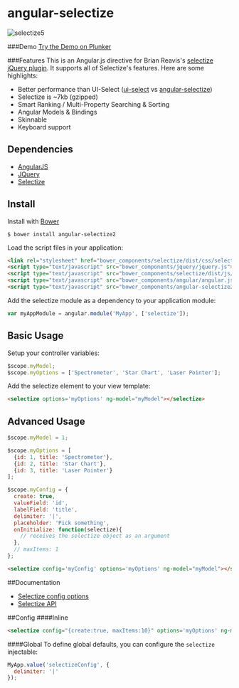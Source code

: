 angular-selectize
==================
![selectize5](https://cloud.githubusercontent.com/assets/4087667/5633745/2cfeac18-958f-11e4-9e62-6eba90547b4c.png)

###Demo
[Try the Demo on Plunker](http://plnkr.co/edit/nTf19f?p=preview)

###Features
This is an Angular.js directive for Brian Reavis's [selectize jQuery plugin](http://brianreavis.github.io/selectize.js/). It supports all of Selectize's features. Here are some highlights:

* Better performance than UI-Select ([ui-select](http://plnkr.co/edit/pSJNHS?p=preview) vs [angular-selectize](http://plnkr.co/edit/23VkhV?p=preview))
* Selectize is ~7kb (gzipped)
* Smart Ranking / Multi-Property Searching & Sorting
* Angular Models & Bindings
* Skinnable
* Keyboard support





## Dependencies

- [AngularJS](http://angularjs.org/)
- [JQuery](http://jquery.com/)
- [Selectize](http://brianreavis.github.io/selectize.js/)

## Install
Install with [Bower](http://bower.io)

`$ bower install angular-selectize2`

Load the script files in your application:
```html
<link rel="stylesheet" href="bower_components/selectize/dist/css/selectize.default.css ">
<script type="text/javascript" src="bower_components/jquery/jquery.js"></script>
<script type="text/javascript" src="bower_components/selectize/dist/js/standalone/selectize.min.js"></script>
<script type="text/javascript" src="bower_components/angular/angular.js"></script>
<script type="text/javascript" src="bower_components/angular-selectize2/dist/selectize.js"></script>
```


Add the selectize module as a dependency to your application module:

```javascript
var myAppModule = angular.module('MyApp', ['selectize']);
```

## Basic Usage
Setup your controller variables:

```javascript
$scope.myModel;
$scope.myOptions = ['Spectrometer', 'Star Chart', 'Laser Pointer'];
```

Add the selectize element to your view template:

```html
<selectize options='myOptions' ng-model="myModel"></selectize>
```

## Advanced Usage

```javascript
$scope.myModel = 1;

$scope.myOptions = [
  {id: 1, title: 'Spectrometer'},
  {id: 2, title: 'Star Chart'},
  {id: 3, title: 'Laser Pointer'}
];

$scope.myConfig = {
  create: true,
  valueField: 'id',
  labelField: 'title',
  delimiter: '|',
  placeholder: 'Pick something',
  onInitialize: function(selectize){
    // receives the selectize object as an argument
  },
  // maxItems: 1
};
```


```html
<selectize config='myConfig' options='myOptions' ng-model="myModel"></selectize>
```


##Documentation
- [Selectize config options](https://github.com/brianreavis/selectize.js/blob/master/docs/usage.md)
- [Selectize API](https://github.com/brianreavis/selectize.js/blob/master/docs/api.md)

##Config
####Inline

```html
<selectize config="{create:true, maxItems:10}" options='myOptions' ng-model="myModel"></selectize>
```


####Global
To define global defaults, you can configure the `selectize` injectable:

```javascript
MyApp.value('selectizeConfig', {
  delimiter: '|'
});
```

